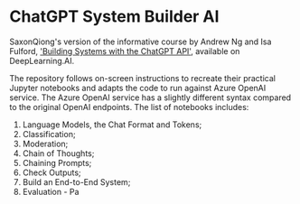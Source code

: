 # ChatGPT System Builder AI

SaxonQiong's version of the informative course by Andrew Ng and Isa Fulford, ['Building Systems with the ChatGPT API'](https://learn.deeplearning.ai/chatgpt-building-system/), available on DeepLearning.AI.

The repository follows on-screen instructions to recreate their practical Jupyter notebooks and adapts the code to run against Azure OpenAI service. The Azure OpenAI service has a slightly different syntax compared to the original OpenAI endpoints. The list of notebooks includes:

1. Language Models, the Chat Format and Tokens;
2. Classification;
3. Moderation;
4. Chain of Thoughts;
5. Chaining Prompts;
6. Check Outputs;
7. Build an End-to-End System;
8. Evaluation - Pa